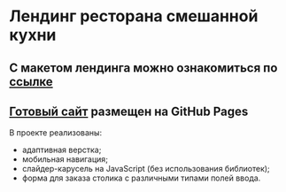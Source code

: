 # Лендинг ресторана смешанной кухни

## С макетом лендинга можно ознакомиться по [ссылке](https://clck.ru/34eFJM)

## [Готовый сайт](https://afkeomre.github.io/restaurant/) размещен на GitHub Pages

В проекте реализованы:

-  адаптивная верстка;
-  мобильная навигация;
-  слайдер-карусель на JavaScript (без использования библиотек);
-  форма для заказа столика с различными типами полей ввода.
